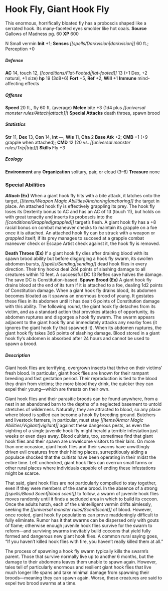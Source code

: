 ﻿---
cssclass: [monsters]
title1: Hook Fly, Giant Hook Fly
desc_short: This enormous, horrifically bloated fly has a proboscis shaped like a
  serrated hook. Its many-faceted eyes smolder like hot coals.
title2: Giant Hook Fly
CR: 2
sources:
- name: Gallows of Madness
  page: 60
  link: http://paizo.com/products/btpy9nfu/discuss&page=last?Pathfinder-Module-Gallows-of-Madness
XP: 600
alignment: N
size: Small
type: vermin
initiative:
  bonus: 1
senses:
  darkvision: 60
AC:
  AC: 14
  touch: 12
  flat_footed: 13
  components:
    dex: 1
    natural: 2
    size: 1
HP:
  HP: 19
  long: 3d8+6
saves:
  fort: 5
  ref: 2
  will: 1
immunities:
- mind-affecting effects
speeds:
  base: 20
  fly: 60
  fly_maneuverability: average
attacks:
  melee:
  - - text: bite +3 (1d4 plus attach)
      entries:
      - - damage: 1d4
        - effect: attach
      attack: bite
      bonus:
      - 3
  special:
  - death throes
  - spawn brood
ability_scores:
  STR: 11
  DEX: 13
  CON: 14
  INT:
  WIS: 11
  CHA: 2
BAB: 2
CMB: 1
CMB_other: +9 grapple when attached
CMD: 12
CMD_other: 20 vs. trip
skills:
  Fly: 3
  Perception: 0
ecology:
  environment: any
  organization: solitary, pair, or cloud (3-6)
  treasure_type: none
special_abilities:
  Attach (Ex): When a giant hook fly hits with a bite attack, it latches onto the
    target, anchoring the target in place. An attached hook fly is effectively grappling
    its prey. The hook fly loses its Dexterity bonus to AC and has an AC of 13 (touch
    11), but holds on with great tenacity and inserts its proboscis into the grappled
    target's flesh. A giant hook fly has a +8 racial bonus on combat maneuver checks
    to maintain its grapple on a foe once it is attached. An attached hook fly can
    be struck with a weapon or grappled itself; if its prey manages to succeed at
    a grapple combat maneuver check or Escape Artist check against it, the hook fly
    is removed.
  Death Throes (Ex): If a giant hook fly dies after draining blood with its spawn
    brood ability but before disgorging a hook fly swarm, its swollen abdomen bursts,
    sending dead hook flies in every direction. Their tiny hooks deal 2d4 points of
    slashing damage to all creatures within 10 feet. A successful DC 13 Reflex save
    halves the damage. The save DC is Constitution-based.
  Spawn Brood (Ex): A giant hook fly drains blood at the end of its turn if it is
    attached to a foe, dealing 1d2 points of Constitution damage. When a giant hook
    fly drains blood, its abdomen becomes bloated as it spawns an enormous brood of
    young. It gestates these flies in its abdomen until it has dealt 6 points of Constitution
    damage with this ability. The following round, the giant hook fly detaches from
    its victim, and as a standard action that provokes attacks of opportunity, its
    abdomen ruptures and disgorges a hook fly swarm. The swarm appears adjacent to
    the giant hook fly and immediately attacks any nearby foes (it ignores the giant
    hook fly that spawned it). When its abdomen ruptures, the giant hook fly takes
    3d6 points of slashing damage. Blood stored in a giant hook fly's abdomen is absorbed
    after 24 hours and cannot be used to spawn a brood.
desc_long: |-
  Giant hook flies are terrifying, overgrown insects that thrive on their victims' fresh blood. In particular, giant hook flies are known for their rampant breeding and fast gestation period. Their reproduction is tied to the blood they drain from victims; the more blood they drink, the quicker they can expel their young-which are threats on their own.

  Giant hook flies and their parasitic broods can be found anywhere, from a nest in an abandoned barn to the depths of a neglected basement to untold stretches of wilderness. Naturally, they are attracted to blood, so any place where blood is spilled can become a hook fly breeding ground. Butchers and livestock farmers, in particular, must stay vigilant against these dangerous pests, as even the sighting of a single juvenile hook fly might herald a terrible infestation just weeks or even days away. Blood cultists, too, sometimes find that giant hook flies and their spawn are unwelcome visitors to their lairs. On more than one occasion, giant hook flies and their swarms have unwittingly driven evil creatures from their hiding places, surreptitiously aiding a populace shocked that the cultists have been operating in their midst the entire time. Left unchecked, giant hook flies can overrun small farms or other rural places where individuals capable of ending these infestations might be scarce.

  That said, giant hook flies are not particularly compelled to stay together, even if they were members of the same brood. In the absence of a strong blood scent to follow, a swarm of juvenile hook flies moves randomly until it finds a secluded area in which to build its cocoon. Once the adults hatch, each of the unintelligent vermin drifts aimlessly, seeking the scent of blood. However, once rooted, giant hook fly populations can prove maddeningly difficult to fully eliminate. Rumor has it that swarms can be dispersed only with gouts of flame; otherwise enough juvenile hook flies survive for the swarm to reform-and surviving swarms inevitably build cocoons that yield fully formed and dangerous new giant hook flies. A common rural saying goes, “If you haven't killed hook flies with fire, you haven't really killed them at all.”

  The process of spawning a hook fly swarm typically kills the swarm's parent. Those that survive normally live up to another 6 months, but the damage to their abdomens leaves them unable to spawn again. However, tales tell of particularly enormous and resilient giant hook flies that live much longer life spans and take minimal damage from spawning their broods-meaning they can spawn again. Worse, these creatures are said to expel two brood swarms at a time.

---

# Hook Fly, Giant Hook Fly
This enormous, horrifically bloated fly has a proboscis shaped like a serrated hook. Its many-faceted eyes smolder like hot coals.
**Source** Gallows of Madness pg. 60
**XP** 600

N Small vermin
**Init** +1; **Senses** _[[spells/Darkvision|darkvision]]_ 60 ft.; Perception +0

##### Defense

**AC** 14, touch 12, _[[conditions/Flat-Footed|flat-footed]]_ 13 (+1 Dex, +2 natural, +1 size)
**hp** 19 (3d8+6)
**Fort** +5, **Ref** +2, **Will** +1
**Immune** mind-affecting effects

##### Offense
**Speed** 20 ft., fly 60 ft. (average)
**Melee** bite +3 (1d4 plus _[[universal monster rules/Attach|attach]]_)
**Special Attacks** death throes, spawn brood

##### Statistics
**Str** 11, **Dex** 13, **Con** 14, **Int** —, **Wis** 11, **Cha** 2
**Base Atk** +2; **CMB** +1 (+9 grapple when attached); **CMD** 12 (20 vs. _[[universal monster rules/Trip|trip]]_)
**Skills** Fly +3

##### Ecology

**Environment** any
**Organization** solitary, pair, or cloud (3–6)
**Treasure** none

### Special Abilities

**_Attach_ (Ex)** When a giant hook fly hits with a bite attack, it latches onto the target, _[[items/Weapon Magic Abilities/Anchoring|anchoring]]_ the target in place. An attached hook fly is effectively grappling its prey. The hook fly loses its Dexterity bonus to AC and has an AC of 13 (touch 11), but holds on with great tenacity and inserts its proboscis into the _[[conditions/Grappled|grappled]]_ target’s flesh. A giant hook fly has a +8 racial bonus on combat maneuver checks to maintain its grapple on a foe once it is attached. An attached hook fly can be struck with a weapon or _grappled_ itself; if its prey manages to succeed at a grapple combat maneuver check or Escape Artist check against it, the hook fly is removed.

**Death Throes (Ex)** If a giant hook fly dies after draining blood with its spawn brood ability but before disgorging a hook fly swarm, its swollen abdomen bursts, _[[spells/Sending|sending]]_ dead hook flies in every direction. Their tiny hooks deal 2d4 points of slashing damage to all creatures within 10 feet. A successful DC 13 Reflex save halves the damage. The save DC is Constitution-based.
**Spawn Brood (Ex)** A giant hook fly drains blood at the end of its turn if it is attached to a foe, dealing 1d2 points of Constitution damage. When a giant hook fly drains blood, its abdomen becomes bloated as it spawns an enormous brood of young. It gestates these flies in its abdomen until it has dealt 6 points of Constitution damage with this ability. The following round, the giant hook fly detaches from its victim, and as a standard action that provokes attacks of opportunity, its abdomen ruptures and disgorges a hook fly swarm. The swarm appears adjacent to the giant hook fly and immediately attacks any nearby foes (it ignores the giant hook fly that spawned it). When its abdomen ruptures, the giant hook fly takes 3d6 points of slashing damage. Blood stored in a giant hook fly’s abdomen is absorbed after 24 hours and cannot be used to spawn a brood.

##### Description

Giant hook flies are terrifying, overgrown insects that thrive on their victims’ fresh blood. In particular, giant hook flies are known for their rampant breeding and fast gestation period. Their reproduction is tied to the blood they drain from victims; the more blood they drink, the quicker they can expel their young—which are threats on their own.

Giant hook flies and their parasitic broods can be found anywhere, from a nest in an abandoned barn to the depths of a neglected basement to untold stretches of wilderness. Naturally, they are attracted to blood, so any place where blood is spilled can become a hook fly breeding ground. Butchers and livestock farmers, in particular, must stay _[[items/Armor Magic Abilities/Vigilant|vigilant]]_ against these dangerous pests, as even the sighting of a single juvenile hook fly might herald a terrible infestation just weeks or even days away. Blood cultists, too, sometimes find that giant hook flies and their spawn are unwelcome visitors to their lairs. On more than one occasion, giant hook flies and their swarms have unwittingly driven evil creatures from their hiding places, surreptitiously aiding a populace shocked that the cultists have been operating in their midst the entire time. Left unchecked, giant hook flies can overrun small farms or other rural places where individuals capable of ending these infestations might be scarce.

That said, giant hook flies are not particularly compelled to stay together, even if they were members of the same brood. In the absence of a strong _[[spells/Blood Scent|blood scent]]_ to follow, a swarm of juvenile hook flies moves randomly until it finds a secluded area in which to build its cocoon. Once the adults hatch, each of the unintelligent vermin drifts aimlessly, seeking the _[[universal monster rules/Scent|scent]]_ of blood. However, once rooted, giant hook fly populations can prove maddeningly difficult to fully eliminate. Rumor has it that swarms can be dispersed only with gouts of flame; otherwise enough juvenile hook flies survive for the swarm to reform—and surviving swarms inevitably build cocoons that yield fully formed and dangerous new giant hook flies. A common rural saying goes, “If you haven’t killed hook flies with fire, you haven’t really killed them at all.”

The process of spawning a hook fly swarm typically kills the swarm’s parent. Those that survive normally live up to another 6 months, but the damage to their abdomens leaves them unable to spawn again. However, tales tell of particularly enormous and resilient giant hook flies that live much longer life spans and take minimal damage from spawning their broods—meaning they can spawn again. Worse, these creatures are said to expel two brood swarms at a time.